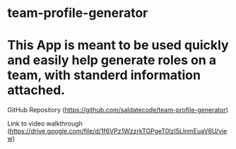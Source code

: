 # team-profile-generator

# This App is meant to be used quickly and easily help generate roles on a team, with standerd information attached.

GitHub Repository (https://github.com/saldatecode/team-profile-generator)

Link to video walkthrough (https://drive.google.com/file/d/1f6VPz1WzzrkTGPgeT0lzI5LlnmEuaV6U/view)